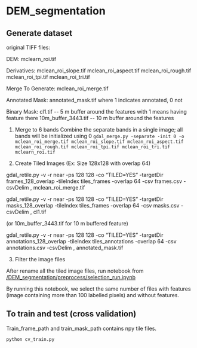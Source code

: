 # DEM_segmentation

## Generate dataset
original TIFF files: 

DEM:
  mclearn_roi.tif
  
Derivatives:
  mclean_roi_slope.tif 
  mclean_roi_aspect.tif 
  mclean_roi_rough.tif 
  mclean_roi_tpi.tif 
  mclean_roi_tri.tif
  

Merge To Generate:
  mclean_roi_merge.tif 

Annotated Mask:
  annotated_mask.tif where 1 indicates annotated, 0 not
  
Binary Mask:
  cl1.tif -- 5 m buffer around the features  with 1 means having feature there
  10m_buffer_3443.tif -- 10 m buffer around the features 

  
1.  Merge to 6 bands 
Combine the separate bands in a single image;  all bands will be initialized using 0 
```gdal_merge.py -separate -init 0 -o mclean_roi_merge.tif mclean_roi_slope.tif mclean_roi_aspect.tif mclean_roi_rough.tif mclean_roi_tpi.tif mclean_roi_tri.tif mclearn_roi.tif```

2. Create Tiled Images (Ex: Size 128x128 with overlap 64)

gdal_retile.py -v -r near -ps 128 128 -co “TILED=YES”  -targetDir frames_128_overlap  -tileIndex  tiles_frames  -overlap 64     -csv frames.csv  -csvDelim ,  mclean_roi_merge.tif 

gdal_retile.py -v -r near -ps 128 128 -co “TILED=YES”  -targetDir masks_128_overlap  -tileIndex  tiles_frames  -overlap 64     -csv masks.csv  -csvDelim ,  cl1.tif 

(or  10m_buffer_3443.tif for 10 m buffered feature)

gdal_retile.py -v -r near -ps 128 128 -co “TILED=YES”  -targetDir annotations_128_overlap  -tileIndex  tiles_annotations  -overlap 64     -csv annotations.csv  -csvDelim ,  annotated_mask.tif 

3. Filter the image files

After rename all the tiled image files, run notebook from [/DEM_segmentation/preprocess/selection_run.ipynb](https://github.com/fffibonacci/DEM_segmentation/blob/master/preprocess/selection_run.ipynb)

By running this notebook, we select the same number of files with features (image containing more than 100 labelled pixels) and without features.


## To train and test (cross validation)
Train_frame_path and train_mask_path contains npy tile files.

```python cv_train.py```
